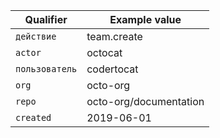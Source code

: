 | Qualifier      | Example value          |
| -------------- | ---------------------- |
| `действие`     | team.create            |
| `actor`        | octocat                |
| `пользователь` | codertocat             |
| `org`          | octo-org               |
| `repo`         | octo-org/documentation |
| `created`      | 2019-06-01             |
